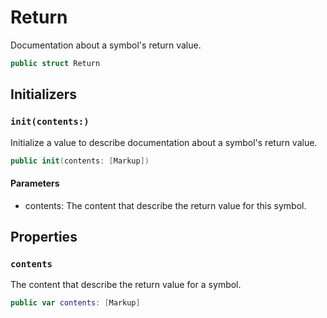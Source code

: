 # Return

Documentation about a symbol's return value.

``` swift
public struct Return 
```

## Initializers

### `init(contents:)`

Initialize a value to describe documentation about a symbol's return value.

``` swift
public init(contents: [Markup]) 
```

#### Parameters

  - contents: The content that describe the return value for this symbol.

## Properties

### `contents`

The content that describe the return value for a symbol.

``` swift
public var contents: [Markup]
```
